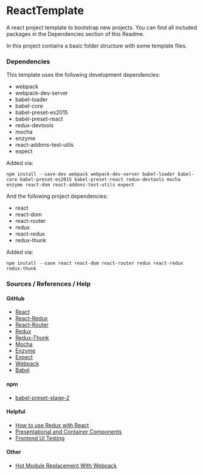 # ReactTemplate
A react project template to bootstrap new projects. You can find all included packages in the Dependencies section of this Readme.

In this project contains a basic folder structure with some template files.

### Dependencies

This template uses the following development dependencies:
* webpack
* webpack-dev-server
* babel-loader
* babel-core
* babel-preset-es2015
* babel-preset-react
* redux-devtools
* mocha
* enzyme
* react-addons-test-utils
* expect

Added via:
```
npm install --save-dev webpack webpack-dev-server babel-loader babel-core babel-preset-es2015 babel-preset-react redux-devtools mocha enzyme react-dom react-addons-test-utils expect
```

And the following project dependencies:
* react
* react-dom
* react-router
* redux
* react-redux
* redux-thunk

Added via:
```
npm install --save react react-dom react-router redux react-redux redux-thunk
```

### Sources / References / Help

#### GitHub

* [React](https://github.com/facebook/react)
* [React-Redux](https://github.com/reactjs/react-redux)
* [React-Router](https://github.com/ReactTraining/react-router)
* [Redux](https://github.com/reactjs/redux)
* [Redux-Thunk](https://github.com/gaearon/redux-thunk)
* [Mocha](https://github.com/mochajs/mocha)
* [Enzyme](https://github.com/airbnb/enzyme)
* [Expect](https://github.com/mjackson/expect)
* [Webpack](https://github.com/webpack/webpack)
* [Babel](https://github.com/babel/babel)

#### npm

* [babel-preset-stage-2](https://www.npmjs.com/package/babel-preset-stage-2)

#### Helpful

* [How to use Redux with React](http://redux.js.org/docs/basics/UsageWithReact.html)
* [Presentational and Container Components](https://medium.com/@dan_abramov/smart-and-dumb-components-7ca2f9a7c7d0#.25zwpxuky)
* [Frontend UI Testing](https://www.toptal.com/react/how-react-components-make-ui-testing-easy)

#### Other

* [Hot Module Replacement With Webpack](https://webpack.github.io/docs/hot-module-replacement-with-webpack.html)